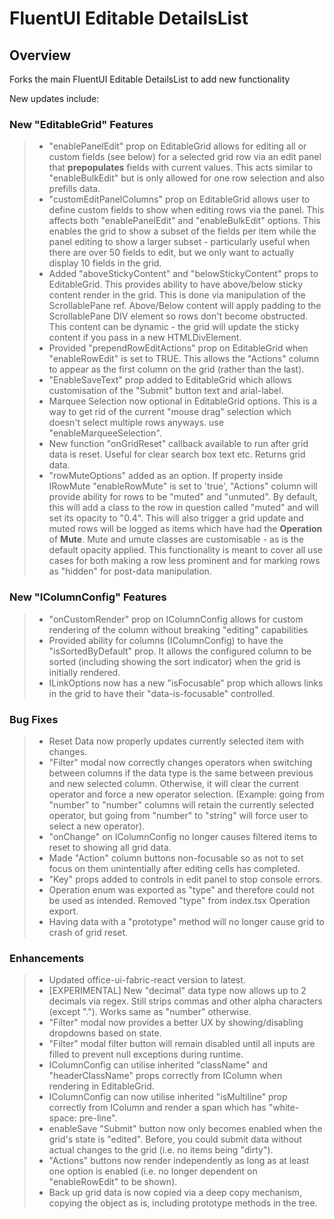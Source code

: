 # FluentUI Editable DetailsList

## Overview
Forks the main FluentUI Editable DetailsList to add new functionality

New updates include:

### New "EditableGrid" Features
>- "enablePanelEdit" prop on EditableGrid allows for editing all or custom fields (see below) for a selected grid row via an edit panel that **prepopulates** fields with current values. This acts similar to "enableBulkEdit" but is only allowed for one row selection and also prefills data.
>- "customEditPanelColumns" prop on EditableGrid allows user to define custom fields to show when editing rows via the panel. This affects both "enablePanelEdit" and "enableBulkEdit" options. This enables the grid to show a subset of the fields per item while the panel editing to show a larger subset - particularly useful when there are over 50 fields to edit, but we only want to actually display 10 fields in the grid.
>- Added "aboveStickyContent" and "belowStickyContent" props to EditableGrid. This provides ability to have above/below sticky content render in the grid. This is done via manipulation of the ScrollablePane ref. Above/Below content will apply padding to the ScrollablePane DIV element so rows don't become obstructed. This content can be dynamic - the grid will update the sticky content if you pass in a new HTMLDivElement.
>- Provided "prependRowEditActions" prop on EditableGrid when "enableRowEdit" is set to TRUE. This allows the "Actions" column to appear as the first column on the grid (rather than the last).
>- "EnableSaveText" prop added to EditableGrid which allows customisation of the "Submit" button text and arial-label.
>- Marquee Selection now optional in EditableGrid options. This is a way to get rid of the current "mouse drag" selection which doesn't select multiple rows anyways. use "enableMarqueeSelection".
>- New function "onGridReset" callback available to run after grid data is reset. Useful for clear search box text etc. Returns grid data.
>- "rowMuteOptions" added as an option. If property inside IRowMute "enableRowMute" is set to 'true', "Actions" column will provide ability for rows to be "muted" and "unmuted". By default, this will add a class to the row in question called "muted" and will set its opacity to "0.4". This will also trigger a grid update and muted rows will be logged as items which have had the **Operation** of **Mute**. Mute and umute classes are customisable - as is the default opacity applied. This functionality is meant to cover all use cases for both making a row less prominent and for marking rows as "hidden" for post-data manipulation.

### New "IColumnConfig" Features
>- "onCustomRender" prop on IColumnConfig allows for custom rendering of the column without breaking "editing" capabilities
>- Provided ability for columns (IColumnConfig) to have the "isSortedByDefault" prop. It allows the configured column to be sorted (including showing the sort indicator) when the grid is initially rendered.
>- ILinkOptions now has a new "isFocusable" prop which allows links in the grid to have their "data-is-focusable" controlled.

### Bug Fixes
>- Reset Data now properly updates currently selected item with changes.
>- "Filter" modal now correctly changes operators when switching between columns if the data type is the same between previous and new selected column. Otherwise, it will clear the current operator and force a new operator selection. (Example: going from "number" to "number" columns will retain the currently selected operator, but going from "number" to "string" will force user to select a new operator).
>- "onChange" on IColumnConfig no longer causes filtered items to reset to showing all grid data.
>- Made "Action" column buttons non-focusable so as not to set focus on them unintentially after editing cells has completed.
>- "Key" props added to controls in edit panel to stop console errors.
>- Operation enum was exported as "type" and therefore could not be used as intended. Removed "type" from index.tsx Operation export.
>- Having data with a "prototype" method will no longer cause grid to crash of grid reset.

### Enhancements
>- Updated office-ui-fabric-react version to latest.
>- [EXPERIMENTAL] New "decimal" data type now allows up to 2 decimals via regex. Still strips commas and other alpha characters (except "."). Works same as "number" otherwise.
>- "Filter" modal now provides a better UX by showing/disabling dropdowns based on state.
>- "Filter" modal filter button will remain disabled until all inputs are filled to prevent null exceptions during runtime.
>- IColumnConfig can utilise inherited "className" and "headerClassName" props correctly from IColumn when rendering in EditableGrid.
>- IColumnConfig can now utilise inherited "isMultiline" prop correctly from IColumn and render a span which has "white-space: pre-line".
>- enableSave "Submit" button now only becomes enabled when the grid's state is "edited". Before, you could submit data without actual changes to the grid (i.e. no items being "dirty").
>- "Actions" buttons now render independently as long as at least one option is enabled (i.e. no longer dependent on "enableRowEdit" to be shown).
>- Back up grid data is now copied via a deep copy mechanism, copying the object as is, including prototype methods in the tree.
